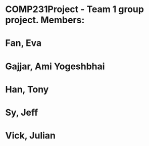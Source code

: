 # COMP231Project - Team 1 group project. Members:
# Fan, Eva
# Gajjar, Ami Yogeshbhai
# Han, Tony
# Sy, Jeff
# Vick, Julian